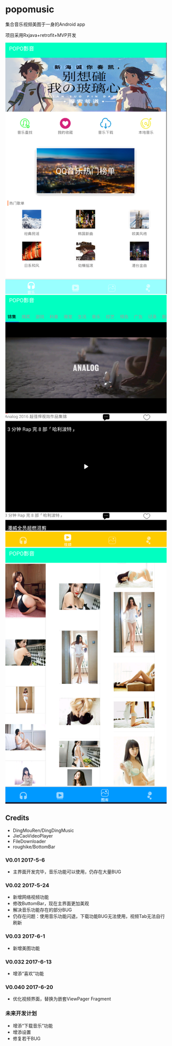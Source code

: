 # popomusic

  集合音乐视频美图于一身的Android app

  项目采用Rxjava+retrofit+MVP开发
  
![1](https://github.com/popo1379/popomusic/blob/master/pic/popo1.png)![2](https://github.com/popo1379/popomusic/blob/master/pic/popo2.png)![3](https://github.com/popo1379/popomusic/blob/master/pic/popo3.png)





## Credits
 - DingMouRen/DingDingMusic
 - JieCaoVideoPlayer
 - FileDownloader
 - roughike/BottomBar
 
### V0.01 2017-5-6

 - 主界面开发完毕，音乐功能可以使用，仍存在大量BUG

### V0.02 2017-5-24

 - 新增网络视频功能
 - 修改ButtomBar，现在主界面更加美观
 - 解决音乐功能存在的部分BUG
 - 仍存在问题：使用音乐功能闪退，下载功能BUG无法使用，视频Tab无法自行刷新
 
### V0.03 2017-6-1

 - 新增美图功能

### V0.032 2017-6-13

 - 增添“喜欢”功能
 
### V0.040 2017-6-20 
 
 - 优化视频界面，替换为嵌套ViewPager Fragment
 
### 未来开发计划

  - 增添“下载音乐”功能
  - 增添设置
  -	修复若干BUG


